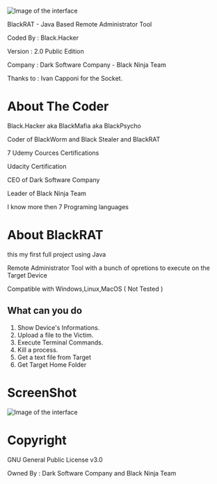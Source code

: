 ![Image of the interface](https://github.com/BlackHacker511/BlackRAT/raw/master/logo.png)

BlackRAT - Java Based Remote Administrator Tool

Coded By   : Black.Hacker

Version    : 2.0 Public Edition

Company    : Dark Software Company - Black Ninja Team

Thanks to  : Ivan Capponi for the Socket.


# About The Coder
Black.Hacker aka BlackMafia aka BlackPsycho

Coder of BlackWorm and Black Stealer and BlackRAT

7 Udemy Cources Certifications

Udacity Certification

CEO of Dark Software Company

Leader of Black Ninja Team

I know more then 7 Programing languages


# About BlackRAT
this my first full project using Java 

Remote Administrator Tool with a bunch of opretions to execute on the Target Device

Compatible with Windows,Linux,MacOS ( Not Tested )
 
 
## What can you do
1. Show Device's Informations.
2. Upload a file to the Victim.
3. Execute Terminal Commands.
4. Kill a process.
5. Get a text file from Target
6. Get Target Home Folder

# ScreenShot
![Image of the interface](https://i.imgur.com/lawrUQj.png)

# Copyright
GNU General Public License v3.0

Owned By : Dark Software Company and Black Ninja Team
